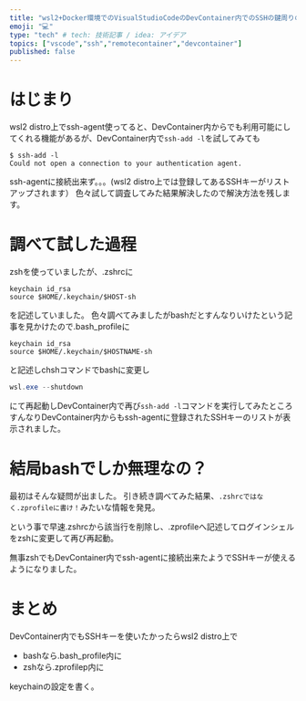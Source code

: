 ```yaml
---
title: "wsl2+Docker環境でのVisualStudioCodeのDevContainer内でのSSHの鍵周りのお話"
emoji: "💻"
type: "tech" # tech: 技術記事 / idea: アイデア
topics: ["vscode","ssh","remotecontainer","devcontainer"]
published: false
---
```

# はじまり
wsl2 distro上でssh-agent使ってると、DevContainer内からでも利用可能にしてくれる機能があるが、DevContainer内で`ssh-add -l`を試してみても
```shell
$ ssh-add -l
Could not open a connection to your authentication agent.
```

ssh-agentに接続出来ず。。。(wsl2 distro上では登録してあるSSHキーがリストアップされます）
色々試して調査してみた結果解決したので解決方法を残します。

# 調べて試した過程
zshを使っていましたが、.zshrcに
```shell
keychain id_rsa
source $HOME/.keychain/$HOST-sh
```

を記述していました。
色々調べてみましたがbashだとすんなりいけたという記事を見かけたので.bash_profileに
```shell
keychain id_rsa
source $HOME/.keychain/$HOSTNAME-sh
```

と記述しchshコマンドでbashに変更し
```PowerShell
wsl.exe --shutdown
```

にて再起動しDevContainer内で再び`ssh-add -l`コマンドを実行してみたところすんなりDevContainer内からもssh-agentに登録されたSSHキーのリストが表示されました。

# 結局bashでしか無理なの？
最初はそんな疑問が出ました。
引き続き調べてみた結果、`.zshrcではなく.zprofileに書け！`みたいな情報を発見。

という事で早速.zshrcから該当行を削除し、.zprofileへ記述してログインシェルをzshに変更して再び再起動。

無事zshでもDevContainer内でssh-agentに接続出来たようでSSHキーが使えるようになりました。

# まとめ
DevContainer内でもSSHキーを使いたかったらwsl2 distro上で
- bashなら.bash_profile内に
- zshなら.zprofilep内に

keychainの設定を書く。
